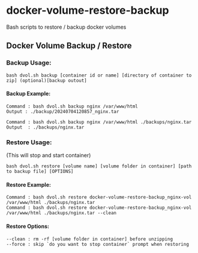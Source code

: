 # docker-volume-restore-backup

Bash scripts to restore / backup docker volumes

## Docker Volume Backup / Restore

### Backup Usage:

```
bash dvol.sh backup [container id or name] [directory of container to zip] (optional)[backup outout]
```

#### Backup Example:

```
Command : bash dvol.sh backup nginx /var/www/html
Output : ./backup/20240704120857_nginx.tar

Command : bash dvol.sh backup nginx /var/www/html ./backups/nginx.tar
Output  : ./backups/nginx.tar
```

### Restore Usage:

(This will stop and start container)

```
bash dvol.sh restore [volume name] [volume folder in container] [path to backup file] [OPTIONS]
```

#### Restore Example:

```
Command : bash dvol.sh restore docker-volume-restore-backup_nginx-vol /var/www/html ./backups/nginx.tar
Command : bash dvol.sh restore docker-volume-restore-backup_nginx-vol /var/www/html ./backups/nginx.tar --clean
```

#### Restore Options:

```
--clean : rm -rf [volume folder in container] before unzipping
--force : skip `do you want to stop container` prompt when restoring
```
